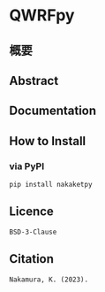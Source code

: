 # QWRFpy

## 概要

## Abstract

## Documentation

## How to Install
### via PyPI

```
pip install nakaketpy
```

## Licence
`BSD-3-Clause`

## Citation
```
Nakamura, K. (2023).
```